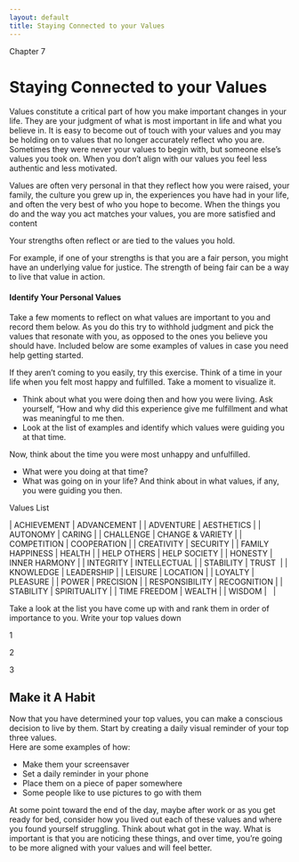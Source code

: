 ```yaml
---
layout: default
title: Staying Connected to your Values
---
```

<p class="type">Chapter 7</p>

# Staying Connected to your Values


Values constitute a critical part of how you make important changes in your life. They are your judgment of what is most important in life and what you believe in. It is easy to become out of touch with your values and you may be holding on to values that no longer accurately reflect who you are. Sometimes they were never your values to begin with, but someone else’s values you took on. When you don’t align with our values you feel less authentic and less motivated.

Values are often very personal in that they reflect how you were raised, your family, the culture you grew up in, the experiences you have had in your life, and often the very best of who you hope to become.  When the things you do and the way you act matches your values,  you are more satisfied and content 

Your strengths often reflect or are tied to the values you hold. 

For example, if one of your strengths is that you are a fair person, you might have an underlying value for justice.  The strength of being fair can be a way to live that value in action. 

#### Identify Your Personal Values

Take a few moments to reflect on what values are important to you and record them below. As you do this try to withhold judgment and pick the values that resonate with you, as opposed to the ones you believe you should have. Included below are some examples of values in case you need help getting started.

If they aren’t coming to you easily, try this exercise.
Think of a time in your life when you felt most happy and fulfilled. Take a moment to visualize it.
- Think about what you were doing then and how you were living. Ask yourself, 
“How and why did this experience give me fulfillment and what was meaningful to me then.
- Look at the list of examples and identify which values were guiding you at that time. 

Now, think about the time you were most unhappy and unfulfilled. 
- What were you doing at that time? 
- What was going on in your life? And think about in what values, if any, you were guiding you then.



Values List


| ACHIEVEMENT 		| ADVANCEMENT  	 	|
| ADVENTURE   		| AESTHETICS       	|
| AUTONOMY    		| CARING           	|
| CHALLENGE   		| CHANGE & VARIETY 	|
| COMPETITION 		| COOPERATION      	|
| CREATIVITY  		| SECURITY         	| 
| FAMILY HAPPINESS 	| HEALTH 			|
| HELP OTHERS 		| HELP SOCIETY 		|
| HONESTY 			| INNER HARMONY 	|
| INTEGRITY 		| INTELLECTUAL 		|
| STABILITY 		| TRUST 			|
| KNOWLEDGE 		| LEADERSHIP 		|
| LEISURE 			| LOCATION 			|
| LOYALTY 			| PLEASURE 			|
| POWER 			| PRECISION 		|
| RESPONSIBILITY 	| RECOGNITION 		|
| STABILITY 		| SPIRITUALITY 		|
| TIME FREEDOM 		| WEALTH 			|
| WISDOM 			| &nbsp;			|


Take a look at the list you have come up with and rank them in order of importance to you. Write your top values down 

1

2

3


## Make it A Habit
Now that you have determined your top values, you can make a conscious decision to live by them.  Start by creating a daily visual reminder of your top three values.  
Here are some examples of how:
- Make them your screensaver
- Set a daily reminder in your phone
- Place them on a piece of paper somewhere 
- Some people like to use pictures to go with them

At some point toward the end of the day, maybe after work or as you get ready for bed,  consider how you lived out each of these values and where you found yourself struggling. Think about what got in the way. 
What is important is that you are noticing these things, and over time, you’re going to be more aligned with your values and will feel better. 



